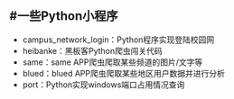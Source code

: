 #一些Python小程序
---
- campus\_network\_login：Python程序实现登陆校园网
- heibanke：黑板客Python爬虫闯关代码
- same：same APP爬虫爬取某些频道的图片/文字等
- blued：blued APP爬虫爬取某些地区用户数据并进行分析
- port：Python实现windows端口占用情况查询
